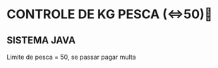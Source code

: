 # CONTROLE DE KG PESCA (<=>50):fishing_pole_and_fish:

## SISTEMA JAVA 

Limite de pesca = 50, se passar pagar multa
